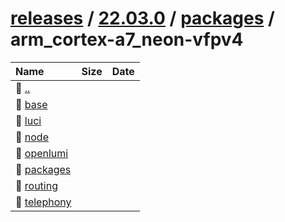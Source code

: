 ---
---

# [releases](/releases/) / [22.03.0](/releases/22.03.0/) / [packages](/releases/22.03.0/packages/) / arm_cortex-a7_neon-vfpv4


| Name | Size | Date |
|:---|---:|---|
| 📁 [..](../) | | |
| 📁 [base](base) | | |
| 📁 [luci](luci) | | |
| 📁 [node](node) | | |
| 📁 [openlumi](openlumi) | | |
| 📁 [packages](packages) | | |
| 📁 [routing](routing) | | |
| 📁 [telephony](telephony) | | |

